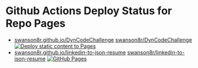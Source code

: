 # Github Actions Deploy Status for Repo Pages

- [swanson8r.github.io/DynCodeChallenge](https://swanson8r.github.io/DynCodeChallenge) [swanson8r/DynCodeChallenge](https://github.com/swanson8r/DynCodeChallenge) 
[![Deploy static content to Pages](https://github.com/swanson8r/DynCodeChallenge/actions/workflows/static.yml/badge.svg)](https://github.com/swanson8r/DynCodeChallenge/actions/workflows/static.yml)
- [swanson8r.github.io/linkedin-to-json-resume](https://swanson8r.github.io/linkedin-to-json-resume) [swanson8r/linkedin-to-json-resume](https://github.com/swanson8r/linkedin-to-json-resume) [![GitHub Pages](https://github.com/swanson8r/linkedin-to-json-resume/actions/workflows/react-gh-pages.yml/badge.svg)](https://github.com/swanson8r/linkedin-to-json-resume/actions/workflows/react-gh-pages.yml)
